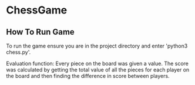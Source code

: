 # ChessGame

## How To Run Game
To run the game ensure you are in the project directory and enter 'python3 chess.py'.

Evaluation function:
Every piece on the board was given a value. The score was calculated by getting the total value of all the 
pieces for each player on the board and then finding the difference in score between players.